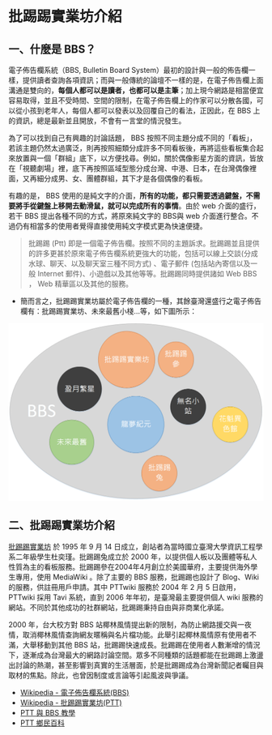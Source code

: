 # 批踢踢實業坊介紹

## 一、什麼是 BBS？
電子佈告欄系統（BBS, Bulletin Board System）最初的設計與一般的佈告欄一樣，提供讀者查詢各項資訊；而與一般傳統的論壇不一樣的是，在電子佈告欄上面溝通是雙向的，**每個人都可以是讀者，也都可以是主筆**；加上現今網路是相當便宜容易取得，並且不受時間、空間的限制，在電子佈告欄上的作家可以分散各國，可以從小孩到老年人，每個人都可以發表以及回覆自己的看法，正因此，在 BBS 上的資訊，總是最新並且開放，不會有一言堂的情況發生。

為了可以找到自己有興趣的討論話題， BBS 按照不同主題分成不同的「看板」，若該主題仍然太過廣泛，則再按照細類分成許多不同看板後，再將這些看板集合起來放置與一個「群組」底下，以方便找尋。例如，關於偶像影星方面的資訊，皆放在「視聽劇場」裡，底下再按照區域型態分成台灣、中港、日本，在台灣偶像裡面，又再細分成男、女、團體群組，其下才是各個偶像的看板。

有趣的是， BBS 使用的是純文字的介面，**所有的功能，都只需要透過鍵盤，不需要將手從鍵盤上移開去動滑鼠，就可以完成所有的事情**。由於 web 介面的盛行，若干 BBS 提出各種不同的方式，將原來純文字的 BBS與 web 介面進行整合。不過仍有相當多的使用者覺得直接使用純文字模式更為快速便捷。

> 批踢踢 (Ptt) 即是一個電子佈告欄。按照不同的主題訴求。批踢踢並且提供的許多更甚於原來電子佈告欄系統更強大的功能，包括可以線上交談(分成水球、聊天、以及聊天室三種不同方式) 、電子郵件 (包括站內寄信以及一般 Internet  郵件)、小遊戲以及其他等等。批踢踢同時提供諸如 Web BBS ， Web 精華區以及其他的服務。

- 簡而言之，批踢踢實業坊屬於電子佈告欄的一種，其餘臺灣還盛行之電子佈告欄有：批踢踢實業坊、未來最舊小棧…等，如下圖所示：

![](Fig01.png)

## 二、批踢踢實業坊介紹
[批踢踢實業坊](https://www.ptt.cc/index.html) 於 1995 年 9 月 14 日成立，創站者為當時國立臺灣大學資訊工程學系二年級學生杜奕瑾。批踢踢兔成立於 2000 年，以提供個人板以及團體等私人性質為主的看板服務。批踢踢參在2004年4月創立於美國華府，主要提供海外學生專用，使用 MediaWiki 。除了主要的 BBS 服務，批踢踢也設計了 Blog、Wiki 的服務，供註冊用戶申請。其中 PTTwiki 服務於 2004 年 2 月 5 日啟用， PTTwiki 採用 Tavi 系統，直到 2006 年年初，是臺灣最主要提供個人 wiki 服務的網站。不同於其他成功的社群網站，批踢踢秉持自由與非商業化承諾。

2000 年，台大校方對 BBS 站椰林風情提出新的限制，為防止網路援交與一夜情，取消椰林風情查詢網友暱稱與名片檔功能。此舉引起椰林風情原有使用者不滿，大舉移動到其他 BBS 站，批踢踢快速成長。批踢踢在使用者人數漸增的情況下，逐漸成為台灣最大的網路討論空間。眾多不同種類的話題都能在批踢踢上激盪出討論的熱潮，甚至影響到真實的生活層面，於是批踢踢成為台灣新聞記者矚目與取材的焦點。除此，也曾因制度或言論等引起風波與爭議。

- [Wikipedia - 電子佈告欄系統(BBS)](https://zh.wikipedia.org/wiki/BBS)
- [Wikipedia - 批踢踢實業坊(PTT)](https://zh.wikipedia.org/wiki/%E6%89%B9%E8%B8%A2%E8%B8%A2)
- [PTT 與 BBS 教學](http://ptt-kkman-pcman.org/)
- [PTT 鄉民百科](http://zh.pttpedia.wikia.com/wiki/PTT%E9%84%89%E6%B0%91%E7%99%BE%E7%A7%91)